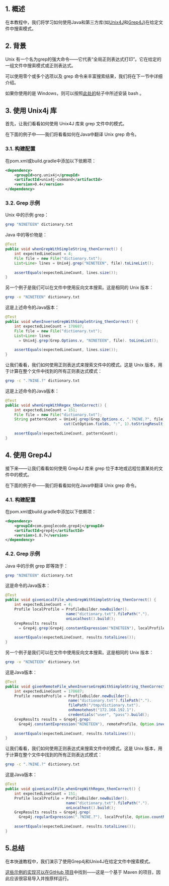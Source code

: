 ## 1. 概述

在本教程中，我们将学习如何使用Java和第三方库(如[Unix4J](https://github.com/tools4j/unix4j)和[Grep4J)](https://code.google.com/archive/p/grep4j/)在给定文件中搜索模式。

## 2. 背景

Unix 有一个名为grep的强大命令——它代表“全局正则表达式打印”。它在给定的一组文件中搜索模式或正则表达式。

可以使用零个或多个选项以及 grep 命令来丰富搜索结果，我们将在下一节中详细介绍。

如果你使用的是 Windows，则可以按照[此处的](https://code.google.com/archive/p/grep4j/wikis/WindowSupport.wiki)帖子中所述安装 bash 。

## 3. 使用 Unix4j 库

首先，让我们看看如何使用 Unix4J 库来 grep 文件中的模式。

在下面的例子中——我们将看看如何在Java中翻译 Unix grep 命令。

### 3.1. 构建配置

在pom.xml或build.gradle中添加以下依赖项：

```xml
<dependency>
    <groupId>org.unix4j</groupId>
    <artifactId>unix4j-command</artifactId>
    <version>0.4</version>
</dependency>
```

### 3.2. Grep 示例

Unix 中的示例 grep：

```bash
grep "NINETEEN" dictionary.txt

```

Java 中的等价物是：

```java
@Test 
public void whenGrepWithSimpleString_thenCorrect() {
    int expectedLineCount = 4;
    File file = new File("dictionary.txt");
    List<Line> lines = Unix4j.grep("NINETEEN", file).toLineList(); 
    
    assertEquals(expectedLineCount, lines.size());
}

```

另一个例子是我们可以在文件中使用反向文本搜索。这是相同的 Unix 版本：

```bash
grep -v "NINETEEN" dictionary.txt

```

这是上述命令的Java版本：

```java
@Test
public void whenInverseGrepWithSimpleString_thenCorrect() {
    int expectedLineCount = 178687;
    File file = new File("dictionary.txt");
    List<Line> lines 
      = Unix4j.grep(Grep.Options.v, "NINETEEN", file). toLineList();
    
    assertEquals(expectedLineCount, lines.size()); 
}

```

让我们看看，我们如何使用正则表达式来搜索文件中的模式。这是 Unix 版本，用于计算在整个文件中找到的所有正则表达式模式：

```bash
grep -c ".?NINE.?" dictionary.txt

```

这是上述命令的Java版本：

```java
@Test
public void whenGrepWithRegex_thenCorrect() {
    int expectedLineCount = 151;
    File file = new File("dictionary.txt");
    String patternCount = Unix4j.grep(Grep.Options.c, ".?NINE.?", file).
                          cut(CutOption.fields, ":", 1).toStringResult();
    
    assertEquals(expectedLineCount, patternCount); 
}
```

## 4. 使用 Grep4J

接下来——让我们看看如何使用 Grep4J 库来 grep 位于本地或远程位置某处的文件中的模式。

在下面的例子中——我们将看看如何在Java中翻译 Unix grep 命令。

### 4.1. 构建配置

在pom.xml或build.gradle中添加以下依赖项：

```xml
<dependency>
    <groupId>com.googlecode.grep4j</groupId>
    <artifactId>grep4j</artifactId>
    <version>1.8.7</version>
</dependency>
```

### 4.2. Grep 示例

Java 中的示例 grep 即等效于：

```bash
grep "NINETEEN" dictionary.txt

```

这是命令的Java版本：

```java
@Test 
public void givenLocalFile_whenGrepWithSimpleString_thenCorrect() {
    int expectedLineCount = 4;
    Profile localProfile = ProfileBuilder.newBuilder().
                           name("dictionary.txt").filePath(".").
                           onLocalhost().build();
    GrepResults results 
      = Grep4j.grep(Grep4j.constantExpression("NINETEEN"), localProfile);
    
    assertEquals(expectedLineCount, results.totalLines());
}

```

另一个例子是我们可以在文件中使用反向文本搜索。这是相同的 Unix 版本：

```bash
grep -v "NINETEEN" dictionary.txt

```

这是Java版本：

```java
@Test
public void givenRemoteFile_whenInverseGrepWithSimpleString_thenCorrect() {
    int expectedLineCount = 178687;
    Profile remoteProfile = ProfileBuilder.newBuilder().
                            name("dictionary.txt").filePath(".").
                            filePath("/tmp/dictionary.txt").
                            onRemotehost("172.168.192.1").
                            credentials("user", "pass").build();
    GrepResults results = Grep4j.grep(
      Grep4j.constantExpression("NINETEEN"), remoteProfile, Option.invertMatch());
    
    assertEquals(expectedLineCount, results.totalLines()); 
}

```

让我们看看，我们如何使用正则表达式来搜索文件中的模式。这是 Unix 版本，用于计算在整个文件中找到的所有正则表达式模式：

```bash
grep -c ".?NINE.?" dictionary.txt

```

这是Java版本：

```java
@Test
public void givenLocalFile_whenGrepWithRegex_thenCorrect() {
    int expectedLineCount = 151;
    Profile localProfile = ProfileBuilder.newBuilder().
                           name("dictionary.txt").filePath(".").
                           onLocalhost().build();
    GrepResults results = Grep4j.grep(
      Grep4j.regularExpression(".?NINE.?"), localProfile, Option.countMatches());
    
    assertEquals(expectedLineCount, results.totalLines()); 
}
```

## 5.总结

在本快速教程中，我们演示了使用Grep4j和Unix4J在给定文件中搜索模式。

[这些示例的实现可以在GitHub 项目](https://github.com/eugenp/tutorials/tree/master/core-java-modules/core-java-os)中找到——这是一个基于 Maven 的项目，因此应该很容易导入并按原样运行。